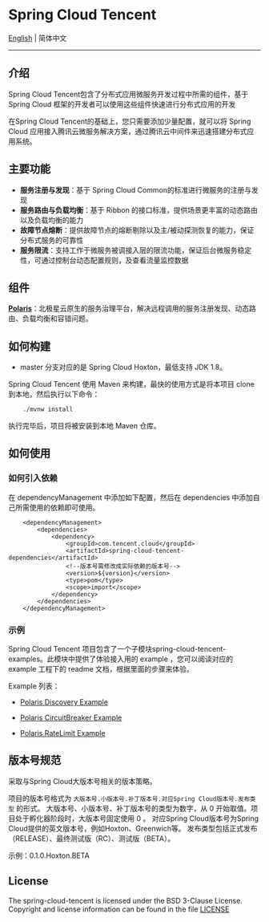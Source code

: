 # Spring Cloud Tencent

[English](./README.md) | 简体中文 

---

## 介绍

Spring Cloud Tencent包含了分布式应用微服务开发过程中所需的组件，基于 Spring Cloud 框架的开发者可以使用这些组件快速进行分布式应用的开发

在Spring Cloud Tencent的基础上，您只需要添加少量配置，就可以将 Spring Cloud 应用接入腾讯云微服务解决方案，通过腾讯云中间件来迅速搭建分布式应用系统。

## 主要功能

* **服务注册与发现**：基于 Spring Cloud Common的标准进行微服务的注册与发现
* **服务路由与负载均衡**：基于 Ribbon 的接口标准，提供场景更丰富的动态路由以及负载均衡的能力
* **故障节点熔断**：提供故障节点的熔断剔除以及主/被动探测恢复的能力，保证分布式服务的可靠性
* **服务限流**：支持工作于微服务被调接入层的限流功能，保证后台微服务稳定性，可通过控制台动态配置规则，及查看流量监控数据

## 组件

**[Polaris](https://github.com/polarismesh)**：北极星云原生的服务治理平台，解决远程调用的服务注册发现、动态路由、负载均衡和容错问题。

## 如何构建

* master 分支对应的是 Spring Cloud Hoxton，最低支持 JDK 1.8。

Spring Cloud Tencent 使用 Maven 来构建，最快的使用方式是将本项目 clone 到本地，然后执行以下命令：
```bash
	./mvnw install
```
执行完毕后，项目将被安装到本地 Maven 仓库。

## 如何使用

### 如何引入依赖

在 dependencyManagement 中添加如下配置，然后在 dependencies 中添加自己所需使用的依赖即可使用。

````
    <dependencyManagement>
        <dependencies>
            <dependency>
                <groupId>com.tencent.cloud</groupId>
                <artifactId>spring-cloud-tencent-dependencies</artifactId>
                <!--版本号需修改成实际依赖的版本号-->
                <version>${version}</version>
                <type>pom</type>
                <scope>import</scope>
            </dependency>
        </dependencies>
    </dependencyManagement>
````

### 示例

Spring Cloud Tencent 项目包含了一个子模块spring-cloud-tencent-examples。此模块中提供了体验接入用的 example ，您可以阅读对应的 example 工程下的 readme 文档，根据里面的步骤来体验。

Example 列表：

- [Polaris Discovery Example](spring-cloud-tencent-examples/polaris-discovery-example/README.md)

- [Polaris CircuitBreaker Example](spring-cloud-tencent-examples/polaris-circuitbreaker-example/README.md)

- [Polaris RateLimit Example](spring-cloud-tencent-examples/polaris-ratelimit-example/README.md)

## 版本号规范

采取与Spring Cloud大版本号相关的版本策略。

项目的版本号格式为 ```大版本号.小版本号.补丁版本号.对应Spring Cloud版本号.发布类型``` 的形式。
大版本号、小版本号、补丁版本号的类型为数字，从 0 开始取值。项目处于孵化器阶段时，大版本号固定使用 0 。
对应Spring Cloud版本号为Spring Cloud提供的英文版本号，例如Hoxton、Greenwich等。
发布类型包括正式发布（RELEASE）、最终测试版（RC）、测试版（BETA）。

示例：0.1.0.Hoxton.BETA

## License
The spring-cloud-tencent is licensed under the BSD 3-Clause License. Copyright and license information can be found in the file [LICENSE](LICENSE)
